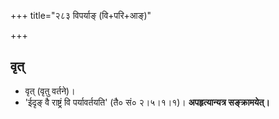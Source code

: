 +++
title="२८३ विपर्याङ् (वि+परि+आङ्)"

+++

## वृत्
- वृत् (वृतु वर्तने)।
- 'ईदृङ् वै राष्ट्रं वि पर्यावर्तयति' (तै० सं० २।५।१।१)। **अपहृत्यान्यत्र सङ्क्रामयेत्।**
